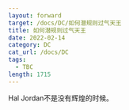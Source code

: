```yaml
---
layout: forward
target: /docs/DC/如何潜规则过气天王
title: 如何潜规则过气天王
date: 2022-02-14
category: DC
cat_url: /docs/DC
tags: 
  - TBC
length: 1715
---
```


Hal Jordan不是没有辉煌的时候。
